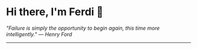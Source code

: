 <h1>Hi there, I'm Ferdi 👋</h1>

<p><em>
  "Failure is simply the opportunity to begin again, this time more intelligently." — Henry Ford
</em></p>

---
